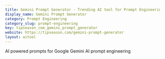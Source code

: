 ```yaml
---
title: Gemini Prompt Generator - Trending AI tool for Prompt Engineering
display_name: Gemini Prompt Generator
category: Prompt Engineering
category_slug: prompt-engineering
key: tipseason_com_gemini_prompt_generator
website: https://tipseason.com/gemini-prompt-generator
layout: aitool
---
```


AI powered prompts for Google Gemini AI prompt engineering
